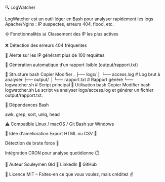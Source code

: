 🔍 LogWatcher


LogWatcher est un outil léger en Bash pour analyser rapidement les logs Apache/Nginx : IP suspectes, erreurs 404, flood, etc.

⚙️ Fonctionnalités
📊 Classement des IP les plus actives

❌ Détection des erreurs 404 fréquentes

🚨 Alerte sur les IP générant plus de 100 requêtes

📁 Génération automatique d’un rapport lisible (output/rapport.txt)

📁 Structure
bash
Copier
Modifier
.
├── logs/
│   └── access.log       # Log brut à analyser
├── output/
│   └── rapport.txt      # Rapport généré
└── logwatcher.sh        # Script principal
🚀 Utilisation
bash
Copier
Modifier
bash logwatcher.sh
Le script va analyser logs/access.log et générer un fichier output/rapport.txt.

🔧 Dépendances
Bash

awk, grep, sort, uniq, head

⚠️ Compatible Linux / macOS / Git Bash sur Windows

🧠 Idée d'amélioration
Export HTML ou CSV 📄

Détection de brute force 🔐

Intégration CRON pour analyse quotidienne ⏱️

👤 Auteur
Souleymen Gld
📎 LinkedIn
💾 GitHub

📄 Licence
MIT – Faites-en ce que vous voulez, mais créditez ✌️

